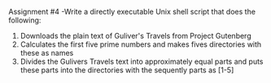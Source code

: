 Assignment #4
-Write a directly executable Unix shell script that does the following:
1. Downloads the plain text of Guliver's Travels from Project Gutenberg
2. Calculates the first five prime numbers and makes fives directories with these as names
3. Divides the Gulivers Travels text into approximately equal parts and puts these parts into the directories with the sequently parts as [1-5]
